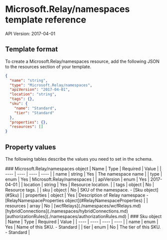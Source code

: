 # Microsoft.Relay/namespaces template reference
API Version: 2017-04-01
## Template format

To create a Microsoft.Relay/namespaces resource, add the following JSON to the resources section of your template.

```json
{
  "name": "string",
  "type": "Microsoft.Relay/namespaces",
  "apiVersion": "2017-04-01",
  "location": "string",
  "tags": {},
  "sku": {
    "name": "Standard",
    "tier": "Standard"
  },
  "properties": {},
  "resources": []
}
```
## Property values

The following tables describe the values you need to set in the schema.

<a id="Microsoft.Relay/namespaces" />
### Microsoft.Relay/namespaces object
|  Name | Type | Required | Value |
|  ---- | ---- | ---- | ---- |
|  name | string | Yes | The namespace name |
|  type | enum | Yes | Microsoft.Relay/namespaces |
|  apiVersion | enum | Yes | 2017-04-01 |
|  location | string | Yes | Resource location. |
|  tags | object | No | Resource tags. |
|  sku | object | No | SKU of the namespace. - [Sku object](#Sku) |
|  properties | object | Yes | Description of Relay namespace - [RelayNamespaceProperties object](#RelayNamespaceProperties) |
|  resources | array | No | [wcfRelays](./namespaces/wcfRelays.md) [hybridConnections](./namespaces/hybridConnections.md) [authorizationRules](./namespaces/authorizationRules.md) |


<a id="Sku" />
### Sku object
|  Name | Type | Required | Value |
|  ---- | ---- | ---- | ---- |
|  name | enum | Yes | Name of this SKU. - Standard |
|  tier | enum | No | The tier of this SKU. - Standard |

